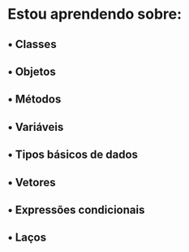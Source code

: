 # Estou aprendendo sobre:
 ## • Classes
 ## • Objetos
 ## • Métodos
 ## • Variáveis ​​
 ## • Tipos básicos de dados
 ## • Vetores
 ## • Expressões condicionais
 ## • Laços
